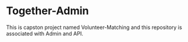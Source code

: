 # Together-Admin

This is capston project named Volunteer-Matching and this repository is associated with Admin and API.

<p align='center'><img src='KakaoTalk_20180529_021053769.gif/></p>

